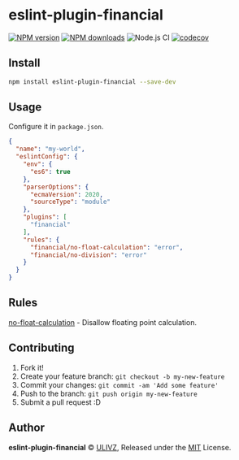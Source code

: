 # eslint-plugin-financial

[![NPM version](https://img.shields.io/npm/v/eslint-plugin-financial.svg?style=flat)](https://npmjs.com/package/eslint-plugin-financial) [![NPM downloads](https://img.shields.io/npm/dm/eslint-plugin-financial.svg?style=flat)](https://npmjs.com/package/eslint-plugin-financial) ![Node.js CI](https://github.com/rich-lab/eslint-plugin-financial/workflows/Node.js%20CI/badge.svg) [![codecov](https://codecov.io/gh/rich-lab/eslint-plugin-financial/branch/master/graph/badge.svg)](https://codecov.io/gh/rich-lab/eslint-plugin-financial)


## Install

```bash
npm install eslint-plugin-financial --save-dev
```

## Usage

Configure it in `package.json`.

```json
{
  "name": "my-world",
  "eslintConfig": {
    "env": {
      "es6": true
    },
    "parserOptions": {
      "ecmaVersion": 2020,
      "sourceType": "module"
    },
    "plugins": [
      "financial"
    ],
    "rules": {
      "financial/no-float-calculation": "error",
      "financial/no-division": "error"
    }
  }
}
```

## Rules

[no-float-calculation](https://github.com/ulivz/eslint-plugin-financial/blob/master/docs/rules/no-float-calculation.md) - Disallow floating point calculation.

## Contributing

1. Fork it!
2. Create your feature branch: `git checkout -b my-new-feature`
3. Commit your changes: `git commit -am 'Add some feature'`
4. Push to the branch: `git push origin my-new-feature`
5. Submit a pull request :D


## Author

**eslint-plugin-financial** © [ULIVZ](https://github.com/ulivz), Released under the [MIT](./LICENSE) License.<br>

